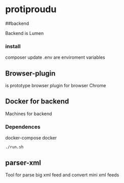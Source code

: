 # protiproudu

##backend

Backend is Lumen 

### install

composer update
.env are enviroment variables

## Browser-plugin
is prototype browser plugin for browser Chrome

## Docker for backend

Machines for backend

### Dependences 

docker-compose 
docker

```
./run.sh 
```

## parser-xml

Tool for parse big xml feed and convert mini xml feeds